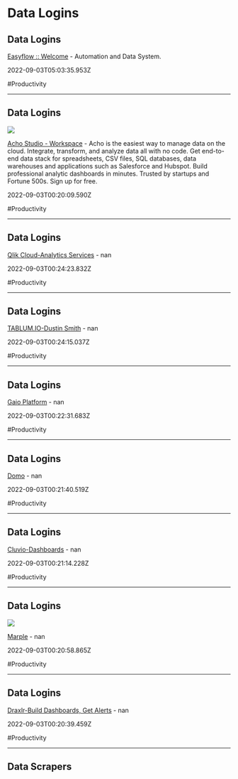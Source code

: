 # Data Logins

## Data Logins

[Easyflow :: Welcome](https://portal.easyflow.io/portal/secure/start.aspx) - Automation and Data System.

2022-09-03T05:03:35.953Z

#Productivity

---

## Data Logins

![](https://app.acho.io/static/ogImage.png?version=V5.0.2)

[Acho Studio - Workspace](https://app.acho.io/main/workspace) - Acho is the easiest way to manage data on the cloud. Integrate, transform, and analyze data all with no code. Get end-to-end data stack for spreadsheets, CSV files, SQL databases, data warehouses and applications such as Salesforce and Hubspot. Build professional analytic dashboards in minutes. Trusted by startups and Fortune 500s. Sign up for free.

2022-09-03T00:20:09.590Z

#Productivity

---

## Data Logins

[Qlik Cloud-Analytics Services](https://qz16oyo5on6tyz9.us.qlikcloud.com) - nan

2022-09-03T00:24:23.832Z

#Productivity

---

## Data Logins

[TABLUM.IO-Dustin Smith](https://node77.tablum.io/#nav-dataset) - nan

2022-09-03T00:24:15.037Z

#Productivity

---

## Data Logins

[Gaio Platform](https://cloud.gaio.io/home) - nan

2022-09-03T00:22:31.683Z

#Productivity

---

## Data Logins

[Domo](https://ctrlaltback-space.domo.com/analyzer?userId=1784338619) - nan

2022-09-03T00:21:40.519Z

#Productivity

---

## Data Logins

[Cluvio-Dashboards](https://app.cluvio.com/dashboards?dashboardsFilter=all) - nan

2022-09-03T00:21:14.228Z

#Productivity

---

## Data Logins

![](https://app.marpledata.com/preview.png)

[Marple](https://app.marpledata.com) - nan

2022-09-03T00:20:58.865Z

#Productivity

---

## Data Logins

[Draxlr-Build Dashboards, Get Alerts](https://app.draxlr.com/add-database) - nan

2022-09-03T00:20:39.459Z

#Productivity

---

## Data Scrapers
